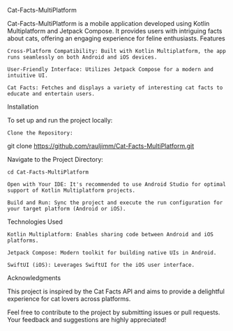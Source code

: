 Cat-Facts-MultiPlatform

Cat-Facts-MultiPlatform is a mobile application developed using Kotlin Multiplatform and Jetpack Compose. It provides users with intriguing facts about cats, offering an engaging experience for feline enthusiasts.
Features

    Cross-Platform Compatibility: Built with Kotlin Multiplatform, the app runs seamlessly on both Android and iOS devices.

    User-Friendly Interface: Utilizes Jetpack Compose for a modern and intuitive UI.

    Cat Facts: Fetches and displays a variety of interesting cat facts to educate and entertain users.

Installation

To set up and run the project locally:

    Clone the Repository:

git clone https://github.com/rauljimm/Cat-Facts-MultiPlatform.git

Navigate to the Project Directory:

    cd Cat-Facts-MultiPlatform

    Open with Your IDE: It's recommended to use Android Studio for optimal support of Kotlin Multiplatform projects.

    Build and Run: Sync the project and execute the run configuration for your target platform (Android or iOS).

Technologies Used

    Kotlin Multiplatform: Enables sharing code between Android and iOS platforms.

    Jetpack Compose: Modern toolkit for building native UIs in Android.

    SwiftUI (iOS): Leverages SwiftUI for the iOS user interface.

Acknowledgments

This project is inspired by the Cat Facts API and aims to provide a delightful experience for cat lovers across platforms.

Feel free to contribute to the project by submitting issues or pull requests. Your feedback and suggestions are highly appreciated!
